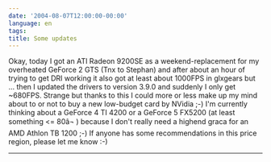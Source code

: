 ```yaml
---
date: '2004-08-07T12:00:00-00:00'
language: en
tags:
title: Some updates
---
```



<p>Okay, today I got an ATI Radeon 9200SE as a weekend-replacement for my overheated GeForce 2 GTS (Tnx to Stephan) and after about an hour of trying to get DRI working it also got at least about 1000FPS in glxgears but ... then I updated the drivers to version 3.9.0 and suddenly I only get ~680FPS. Strange but thanks to this I could more or less make up my mind about to or not to buy a new low-budget card by NVidia ;-) I'm currently thinking about a GeForce 4 TI 4200 or a GeForce 5 FX5200 (at least something <= 80â¬ ) because I don't really need a highend graca for an AMD Athlon TB 1200 ;-) If anyone has some recommendations in this price region, please let me know :-)</p>

-------------------------------
